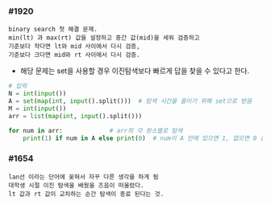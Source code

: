 ### #1920
    binary search 첫 해결 문제.
    min(lt) 과 max(rt) 값을 설정하고 중간 값(mid)을 세워 검증하고
    기준보다 작다면 lt와 mid 사이에서 다시 검증,
    기준보다 크다면 mid와 rt 사이에서 다시 검증.

- 해당 문제는 set을 사용할 경우 이진탐색보다 빠르게 답을 찾을 수 있다고 한다.
``` python
# 입력
N = int(input())
A = set(map(int, input().split()))	# 탐색 시간을 줄이기 위해 set으로 받음
M = int(input())
arr = list(map(int, input().split()))

for num in arr:				# arr의 각 원소별로 탐색
    print(1) if num in A else print(0)	# num이 A 안에 있으면 1, 없으면 0 출력
```


### #1654
    lan선 이라는 단어에 꽂혀서 자꾸 다른 생각을 하게 됨
    대학생 시절 이진 탐색을 배웠을 즈음이 떠올랐다.
    lt 값과 rt 값이 교차하는 순간 탐색이 종료 된다는 것.
